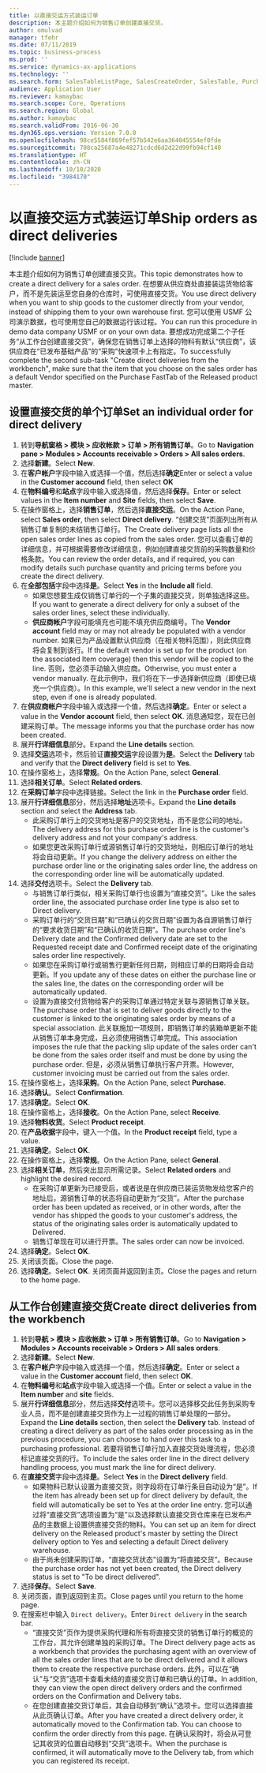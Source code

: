 ```yaml
---
title: 以直接交运方式装运订单
description: 本主题介绍如何为销售订单创建直接交货。
author: omulvad
manager: tfehr
ms.date: 07/11/2019
ms.topic: business-process
ms.prod: ''
ms.service: dynamics-ax-applications
ms.technology: ''
ms.search.form: SalesTableListPage, SalesCreateOrder, SalesTable, PurchCreateFromSalesOrder, VendAccountItemLookup, SalesTableReferences, PurchTable, PurchEditLines, PurchTableReferences, MCRDropShipWorkbench, SalesShippingLine
audience: Application User
ms.reviewer: kamaybac
ms.search.scope: Core, Operations
ms.search.region: Global
ms.author: kamaybac
ms.search.validFrom: 2016-06-30
ms.dyn365.ops.version: Version 7.0.0
ms.openlocfilehash: 98ce5584f869fef57b542e6aa364045554ef0fde
ms.sourcegitcommit: 708ca25687a4e48271cdcd6d2d22d99fb94cf140
ms.translationtype: HT
ms.contentlocale: zh-CN
ms.lasthandoff: 10/10/2020
ms.locfileid: "3984170"
---
```

# <a name="ship-orders-as-direct-deliveries"></a><span data-ttu-id="30b74-103">以直接交运方式装运订单</span><span class="sxs-lookup"><span data-stu-id="30b74-103">Ship orders as direct deliveries</span></span>

[!include [banner](../../includes/banner.md)]

<span data-ttu-id="30b74-104">本主题介绍如何为销售订单创建直接交货。</span><span class="sxs-lookup"><span data-stu-id="30b74-104">This topic demonstrates how to create a direct delivery for a sales order.</span></span> <span data-ttu-id="30b74-105">在想要从供应商处直接装运货物给客户，而不是先装运至您自身的仓库时，可使用直接交货。</span><span class="sxs-lookup"><span data-stu-id="30b74-105">You use direct delivery when you want to ship goods to the customer directly from your vendor, instead of shipping them to your own warehouse first.</span></span> <span data-ttu-id="30b74-106">您可以使用 USMF 公司演示数据，也可使用您自己的数据运行该过程。</span><span class="sxs-lookup"><span data-stu-id="30b74-106">You can run this procedure in demo data company USMF or on your own data.</span></span> <span data-ttu-id="30b74-107">要想成功完成第二个子任务“从工作台创建直接交货”，确保您在销售订单上选择的物料有默认“供应商”，该供应商在“已发布基础产品”的“采购”快速项卡上有指定。</span><span class="sxs-lookup"><span data-stu-id="30b74-107">To successfully complete the second sub-task "Create direct deliveries from the workbench", make sure that the item that you choose on the sales order has a default Vendor specified on the Purchase FastTab of the Released product master.</span></span>

## <a name="set-an-individual-order-for-direct-delivery"></a><span data-ttu-id="30b74-108">设置直接交货的单个订单</span><span class="sxs-lookup"><span data-stu-id="30b74-108">Set an individual order for direct delivery</span></span>
1. <span data-ttu-id="30b74-109">转到**导航窗格 > 模块 > 应收帐款 > 订单 > 所有销售订单**。</span><span class="sxs-lookup"><span data-stu-id="30b74-109">Go to **Navigation pane > Modules > Accounts receivable > Orders > All sales orders**.</span></span>
2. <span data-ttu-id="30b74-110">选择**新建**。</span><span class="sxs-lookup"><span data-stu-id="30b74-110">Select **New**.</span></span>
3. <span data-ttu-id="30b74-111">在**客户帐户**字段中输入或选择一个值，然后选择**确定**</span><span class="sxs-lookup"><span data-stu-id="30b74-111">Enter or select a value in the **Customer accound** field, then select **OK**</span></span>
4. <span data-ttu-id="30b74-112">在**物料编号**和**站点**字段中输入或选择值，然后选择**保存**。</span><span class="sxs-lookup"><span data-stu-id="30b74-112">Enter or select values in the **Item number** and **Site** fields, then select **Save**.</span></span>
5. <span data-ttu-id="30b74-113">在操作窗格上，选择**销售订单**，然后选择**直接交运**。</span><span class="sxs-lookup"><span data-stu-id="30b74-113">On the Action Pane, select **Sales order**, then select **Direct delivery**.</span></span> <span data-ttu-id="30b74-114">“创建交货”页面列出所有从销售订单复制的未结销售订单行。</span><span class="sxs-lookup"><span data-stu-id="30b74-114">The Create delivery page lists all the open sales order lines as copied from the sales order.</span></span> <span data-ttu-id="30b74-115">您可以查看订单的详细信息，并可根据需要修改详细信息，例如创建直接交货前的采购数量和价格条款。</span><span class="sxs-lookup"><span data-stu-id="30b74-115">You can review the order details, and if required, you can modify details such purchase quantity and pricing terms before you create the direct delivery.</span></span>  
6. <span data-ttu-id="30b74-116">在**全部包括**字段中选择**是**。</span><span class="sxs-lookup"><span data-stu-id="30b74-116">Select **Yes** in the **Include all** field.</span></span>
    - <span data-ttu-id="30b74-117">如果您想要生成仅销售订单行的一个子集的直接交货，则单独选择这些。</span><span class="sxs-lookup"><span data-stu-id="30b74-117">If you want to generate a direct delivery for only a subset of the sales order lines, select these individually.</span></span>  
    - <span data-ttu-id="30b74-118">**供应商帐户**字段可能填充也可能不填充供应商编号。</span><span class="sxs-lookup"><span data-stu-id="30b74-118">The **Vendor account** field may or may not already be populated with a vendor number.</span></span> <span data-ttu-id="30b74-119">如果已为产品设置默认供应商（在相关物料范围），则此供应商将会复制到该行。</span><span class="sxs-lookup"><span data-stu-id="30b74-119">If the default vendor is set up for the product (on the associated Item coverage) then this vendor will be copied to the line.</span></span> <span data-ttu-id="30b74-120">否则，您必须手动输入供应商。</span><span class="sxs-lookup"><span data-stu-id="30b74-120">Otherwise, you must enter a vendor manually.</span></span> <span data-ttu-id="30b74-121">在此示例中，我们将在下一步选择新供应商（即使已填充一个供应商）。</span><span class="sxs-lookup"><span data-stu-id="30b74-121">In this example, we'll select a new vendor in the next step, even if one is already populated.</span></span>   
7. <span data-ttu-id="30b74-122">在**供应商帐户**字段中输入或选择一个值，然后选择**确定**。</span><span class="sxs-lookup"><span data-stu-id="30b74-122">Enter or select a value in the **Vendor account** field, then select **OK**.</span></span> <span data-ttu-id="30b74-123">消息通知您，现在已创建采购订单。</span><span class="sxs-lookup"><span data-stu-id="30b74-123">The message informs you that the purchase order has now been created.</span></span>   
8. <span data-ttu-id="30b74-124">展开**行详细信息**部分。</span><span class="sxs-lookup"><span data-stu-id="30b74-124">Expand the **Line details** section.</span></span>
9. <span data-ttu-id="30b74-125">选择**交运**选项卡，然后验证**直接交运**字段设置为**是**。</span><span class="sxs-lookup"><span data-stu-id="30b74-125">Select the **Delivery** tab and verify that the **Direct delivery** field is set to **Yes**.</span></span>
10. <span data-ttu-id="30b74-126">在操作窗格上，选择**常规**。</span><span class="sxs-lookup"><span data-stu-id="30b74-126">On the Action Pane, select **General**.</span></span>
11. <span data-ttu-id="30b74-127">选择**相关订单**。</span><span class="sxs-lookup"><span data-stu-id="30b74-127">Select **Related orders**.</span></span>
12. <span data-ttu-id="30b74-128">在**采购订单**字段中选择链接。</span><span class="sxs-lookup"><span data-stu-id="30b74-128">Select the link in the **Purchase order** field.</span></span>
13. <span data-ttu-id="30b74-129">展开**行详细信息**部分，然后选择**地址**选项卡。</span><span class="sxs-lookup"><span data-stu-id="30b74-129">Expand the **Line details** section and select the **Address** tab.</span></span>
    - <span data-ttu-id="30b74-130">此采购订单行上的交货地址是客户的交货地址，而不是您公司的地址。</span><span class="sxs-lookup"><span data-stu-id="30b74-130">The delivery address for this purchase order line is the customer's delivery address and not your company's address.</span></span>  
    - <span data-ttu-id="30b74-131">如果您更改采购订单行或源销售订单行的交货地址，则相应订单行的地址将会自动更新。</span><span class="sxs-lookup"><span data-stu-id="30b74-131">If you change the delivery address on either the purchase order line or the originating sales order line, the address on the corresponding order line will be automatically updated.</span></span>  
14. <span data-ttu-id="30b74-132">选择**交付**选项卡。</span><span class="sxs-lookup"><span data-stu-id="30b74-132">Select the **Delivery** tab.</span></span>
    - <span data-ttu-id="30b74-133">与销售订单行类似，相关采购订单行也设置为“直接交货”。</span><span class="sxs-lookup"><span data-stu-id="30b74-133">Like the sales order line, the associated purchase order line type is also set to Direct delivery.</span></span>  
    - <span data-ttu-id="30b74-134">采购订单行的“交货日期”和“已确认的交货日期”设置为各自源销售订单行的“要求收货日期”和“已确认的收货日期”。</span><span class="sxs-lookup"><span data-stu-id="30b74-134">The purchase order line's Delivery date and the Confirmed delivery date are set to the Requested receipt date and Confirmed receipt date of the originating sales order line respectively.</span></span>   
    - <span data-ttu-id="30b74-135">如果您在采购订单行或销售行更新任何日期，则相应订单的日期将会自动更新。</span><span class="sxs-lookup"><span data-stu-id="30b74-135">If you update any of these dates on either the purchase line or the sales line, the dates on the corresponding order will be automatically updated.</span></span>     
    - <span data-ttu-id="30b74-136">设置为直接交付货物给客户的采购订单通过特定关联与源销售订单关联。</span><span class="sxs-lookup"><span data-stu-id="30b74-136">The purchase order that is set to deliver goods directly to the customer is linked to the originating sales order by means of a special association.</span></span> <span data-ttu-id="30b74-137">此关联施加一项规则，即销售订单的装箱单更新不能从销售订单本身完成，且必须使用销售订单完成。</span><span class="sxs-lookup"><span data-stu-id="30b74-137">This association imposes the rule that the packing slip update of the sales order can't be done from the sales order itself and must be done by using the purchase order.</span></span> <span data-ttu-id="30b74-138">但是，必须从销售订单执行客户开票。</span><span class="sxs-lookup"><span data-stu-id="30b74-138">However, customer invoicing must be carried out from the sales order.</span></span>  
15. <span data-ttu-id="30b74-139">在操作窗格上，选择**采购**。</span><span class="sxs-lookup"><span data-stu-id="30b74-139">On the Action Pane, select **Purchase**.</span></span>
16. <span data-ttu-id="30b74-140">选择**确认**。</span><span class="sxs-lookup"><span data-stu-id="30b74-140">Select **Confirmation**.</span></span>
17. <span data-ttu-id="30b74-141">选择**确定**。</span><span class="sxs-lookup"><span data-stu-id="30b74-141">Select **OK**.</span></span>
18. <span data-ttu-id="30b74-142">在操作窗格上，选择**接收**。</span><span class="sxs-lookup"><span data-stu-id="30b74-142">On the Action Pane, select **Receive**.</span></span>
19. <span data-ttu-id="30b74-143">选择**物料收货**。</span><span class="sxs-lookup"><span data-stu-id="30b74-143">Select **Product receipt**.</span></span>
20. <span data-ttu-id="30b74-144">在**产品收据**字段中，键入一个值。</span><span class="sxs-lookup"><span data-stu-id="30b74-144">In the **Product receipt** field, type a value.</span></span>
21. <span data-ttu-id="30b74-145">选择**确定**。</span><span class="sxs-lookup"><span data-stu-id="30b74-145">Select **OK**.</span></span>
22. <span data-ttu-id="30b74-146">在操作窗格上，选择**常规**。</span><span class="sxs-lookup"><span data-stu-id="30b74-146">On the Action Pane, select **General**.</span></span>
23. <span data-ttu-id="30b74-147">选择**相关订单**，然后突出显示所需记录。</span><span class="sxs-lookup"><span data-stu-id="30b74-147">Select **Related orders** and highlight the desired record.</span></span>
    - <span data-ttu-id="30b74-148">在采购订单更新为已接受后，或者说是在供应商已装运货物发给您客户的地址后，源销售订单的状态将自动更新为“交货”。</span><span class="sxs-lookup"><span data-stu-id="30b74-148">After the purchase order has been updated as received, or in other words, after the vendor has shipped the goods to your customer's address, the status of the originating sales order is automatically updated to Delivered.</span></span>  
    - <span data-ttu-id="30b74-149">销售订单现在可以进行开票。</span><span class="sxs-lookup"><span data-stu-id="30b74-149">The sales order can now be invoiced.</span></span>    
24. <span data-ttu-id="30b74-150">选择**确定**。</span><span class="sxs-lookup"><span data-stu-id="30b74-150">Select **OK**.</span></span>
25. <span data-ttu-id="30b74-151">关闭该页面。</span><span class="sxs-lookup"><span data-stu-id="30b74-151">Close the page.</span></span>
26. <span data-ttu-id="30b74-152">选择**确定**。</span><span class="sxs-lookup"><span data-stu-id="30b74-152">Select **OK**.</span></span> <span data-ttu-id="30b74-153">关闭页面并返回到主页。</span><span class="sxs-lookup"><span data-stu-id="30b74-153">Close the pages and return to the home page.</span></span>

## <a name="create-direct-deliveries-from-the-workbench"></a><span data-ttu-id="30b74-154">从工作台创建直接交货</span><span class="sxs-lookup"><span data-stu-id="30b74-154">Create direct deliveries from the workbench</span></span>
1. <span data-ttu-id="30b74-155">转到**导航 > 模块 > 应收帐款 > 订单 > 所有销售订单**。</span><span class="sxs-lookup"><span data-stu-id="30b74-155">Go to **Navigation > Modules > Accounts receivable > Orders > All sales orders**.</span></span>
2. <span data-ttu-id="30b74-156">选择**新建**。</span><span class="sxs-lookup"><span data-stu-id="30b74-156">Select **New**.</span></span>
3. <span data-ttu-id="30b74-157">在**客户帐户**字段中输入或选择一个值，然后选择**确定**。</span><span class="sxs-lookup"><span data-stu-id="30b74-157">Enter or select a value in the **Customer account** field, then select **OK**.</span></span>
4. <span data-ttu-id="30b74-158">在**物料编号**和**站点**字段中输入或选择一个值。</span><span class="sxs-lookup"><span data-stu-id="30b74-158">Enter or select a value in the **Item number** and **site** fields.</span></span>
5. <span data-ttu-id="30b74-159">展开**行详细信息**部分，然后选择**交付**选项卡。您可以选择移交此任务到采购专业人员，而不是创建直接交货作为上一过程的销售订单处理的一部分。</span><span class="sxs-lookup"><span data-stu-id="30b74-159">Expand the **Line details** section, then select the **Delivery** tab. Instead of creating a direct delivery as part of the sales order processing as in the previous procedure, you can choose to hand over this task to a purchasing professional.</span></span> <span data-ttu-id="30b74-160">若要将销售订单行加入直接交货处理流程，您必须标记直接交货的行。</span><span class="sxs-lookup"><span data-stu-id="30b74-160">To include the sales order line in the direct delivery handling process, you must mark the line for direct delivery.</span></span>  
6. <span data-ttu-id="30b74-161">在**直接交货**字段中选择**是**。</span><span class="sxs-lookup"><span data-stu-id="30b74-161">Select **Yes** in the **Direct delivery** field.</span></span>
    - <span data-ttu-id="30b74-162">如果物料已默认设置为直接交货，则字段将在订单行条目自动设为“是”。</span><span class="sxs-lookup"><span data-stu-id="30b74-162">If the item has already been set up for direct delivery by default, the field will automatically be set to Yes at the order line entry.</span></span> <span data-ttu-id="30b74-163">您可以通过将“直接交货”选项设置为“是”以及选择默认直接交货仓库来在已发布产品的主数据上设置供直接交货的物料。</span><span class="sxs-lookup"><span data-stu-id="30b74-163">You can set up an item for direct delivery on the Released product's master by setting the Direct delivery option to Yes and selecting a default Direct delivery warehouse.</span></span>  
    - <span data-ttu-id="30b74-164">由于尚未创建采购订单，“直接交货状态”设置为“将直接交货”。</span><span class="sxs-lookup"><span data-stu-id="30b74-164">Because the purchase order has not yet been created, the Direct delivery status is set to "To be direct delivered".</span></span>   
7. <span data-ttu-id="30b74-165">选择**保存**。</span><span class="sxs-lookup"><span data-stu-id="30b74-165">Select **Save**.</span></span>
8. <span data-ttu-id="30b74-166">关闭页面，直到返回到主页。</span><span class="sxs-lookup"><span data-stu-id="30b74-166">Close pages until you return to the home page.</span></span>
9. <span data-ttu-id="30b74-167">在搜索栏中输入 `Direct delivery`。</span><span class="sxs-lookup"><span data-stu-id="30b74-167">Enter `Direct delivery` in the search bar.</span></span>
    - <span data-ttu-id="30b74-168">“直接交货”页作为提供采购代理和所有将直接交货的销售订单行的概览的工作台，其允许创建单独的采购订单。</span><span class="sxs-lookup"><span data-stu-id="30b74-168">The Direct delivery page acts as a workbench that provides the purchasing agent with an overview of all the sales order lines that are to be direct delivered and it allows them to create the respective purchase orders.</span></span> <span data-ttu-id="30b74-169">此外，可以在“确认”与“交货”选项卡查看未结的直接交货订单和已确认的订单。</span><span class="sxs-lookup"><span data-stu-id="30b74-169">In addition, they can view the open direct delivery orders and the confirmed orders on the Confirmation and Delivery tabs.</span></span>  
    - <span data-ttu-id="30b74-170">在您创建直接交货订单后，其会自动移到“确认”选项卡。您可以选择直接从此页确认订单。</span><span class="sxs-lookup"><span data-stu-id="30b74-170">After you have created a direct delivery order, it automatically moved to the Confirmation tab. You can choose to confirm the order directly from this page.</span></span> <span data-ttu-id="30b74-171">在确认采购时，将会从可登记其收货的位置自动移到“交货”选项卡。</span><span class="sxs-lookup"><span data-stu-id="30b74-171">When the purchase is confirmed, it will automatically move to the Delivery tab, from which you can registered its receipt.</span></span>  

